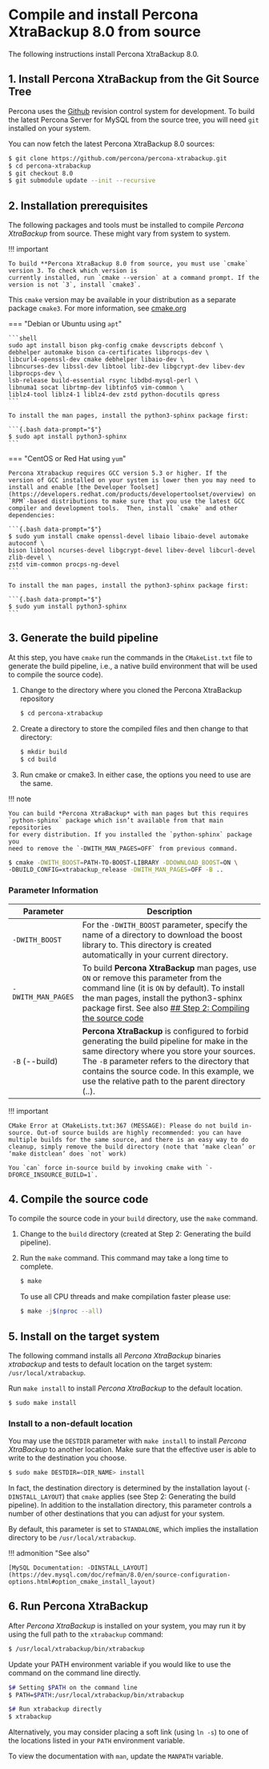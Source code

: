 # Compile and install Percona XtraBackup 8.0 from source

The following instructions install Percona XtraBackup 8.0.

## 1. Install Percona XtraBackup from the Git Source Tree

Percona uses the [Github](https://github.com/) revision control system for development. To build the latest Percona Server for MySQL from the source tree, you will need `git` installed on your system.

You can now fetch the latest Percona XtraBackup 8.0 sources:

```{.bash data-prompt="$"}
$ git clone https://github.com/percona/percona-xtrabackup.git
$ cd percona-xtrabackup
$ git checkout 8.0
$ git submodule update --init --recursive
```

## 2. Installation prerequisites

The following packages and tools must be installed to compile *Percona XtraBackup* from source.
These might vary from system to system.

!!! important
 
    To build **Percona XtraBackup 8.0 from source, you must use `cmake` 
    version 3. To check which version is 
    currently installed, run `cmake --version` at a command prompt. If the 
    version is not `3`, install `cmake3`.


This `cmake` version may be available 
in your distribution as a separate package `cmake3`. For more information, see [cmake.org](https://cmake.org/)

=== "Debian or Ubuntu using `apt`"

    ```shell
    sudo apt install bison pkg-config cmake devscripts debconf \
    debhelper automake bison ca-certificates libprocps-dev \
    libcurl4-openssl-dev cmake debhelper libaio-dev \
    libncurses-dev libssl-dev libtool libz-dev libgcrypt-dev libev-dev libprocps-dev \
    lsb-release build-essential rsync libdbd-mysql-perl \
    libnuma1 socat librtmp-dev libtinfo5 vim-common \
    liblz4-tool liblz4-1 liblz4-dev zstd python-docutils qpress
    ```

    To install the man pages, install the python3-sphinx package first:

    ```{.bash data-prompt="$"}
    $ sudo apt install python3-sphinx
    ```

=== "CentOS or Red Hat using `yum`"

    Percona Xtrabackup requires GCC version 5.3 or higher. If the
    version of GCC installed on your system is lower then you may need to
    install and enable [the Developer Toolset](https://developers.redhat.com/products/developertoolset/overview) on
    `RPM`-based distributions to make sure that you use the latest GCC
    compiler and development tools.  Then, install `cmake` and other
    dependencies:

    ```{.bash data-prompt="$"}
    $ sudo yum install cmake openssl-devel libaio libaio-devel automake autoconf \
    bison libtool ncurses-devel libgcrypt-devel libev-devel libcurl-devel zlib-devel \
    zstd vim-common procps-ng-devel
    ```

    To install the man pages, install the python3-sphinx package first:

    ```{.bash data-prompt="$"}
    $ sudo yum install python3-sphinx
    ```

## 3. Generate the build pipeline

At this step, you have `cmake` run the commands in the `CMakeList.txt`
file to generate the build pipeline, i.e., a native build environment that will
be used to compile the source code).


1. Change to the directory where you cloned the Percona XtraBackup repository
 
    ```{.bash data-prompt="$"}
    $ cd percona-xtrabackup
    ```

2. Create a directory to store the compiled files and then change to that
directory:

    ```{.bash data-prompt="$"}
    $ mkdir build
    $ cd build
    ```

3. Run cmake or cmake3. In either case, the options you need to use are the
same.

!!! note
 
    You can build *Percona XtraBackup* with man pages but this requires
    `python-sphinx` package which isn’t available from that main repositories
    for every distribution. If you installed the `python-sphinx` package you
    need to remove the `-DWITH_MAN_PAGES=OFF` from previous command.

```{.bash data-prompt="$"}
$ cmake -DWITH_BOOST=PATH-TO-BOOST-LIBRARY -DDOWNLOAD_BOOST=ON \
-DBUILD_CONFIG=xtrabackup_release -DWITH_MAN_PAGES=OFF -B ..
```

### Parameter Information

| **Parameter** | **Description** |
|---------------|-----------------|
| `-DWITH_BOOST` | For the `-DWITH_BOOST` parameter, specify the name of a directory to download the boost library to. This directory is created automatically in your current directory. |
| `-DWITH_MAN_PAGES` | To build **Percona XtraBackup** man pages, use `ON` or remove this parameter from the command line (it is `ON` by default). To install the man pages, install the python3-sphinx package first. See also [## Step 2: Compiling the source code](#step-2-compile-the-source-code)  |
| `-B` (--build)| **Percona XtraBackup** is configured to forbid generating the build    pipeline for make in the same directory where you store your sources. The `-B` parameter refers to the directory that contains the source code. In this example, we use the relative path to the parent directory (..). |

!!! important
 
    CMake Error at CMakeLists.txt:367 (MESSAGE): Please do not build in-source. Out-of source builds are highly recommended: you can have multiple builds for the same source, and there is an easy way to do cleanup, simply remove the build directory (note that ‘make clean’ or ‘make distclean’ does `not` work)
    
    You `can` force in-source build by invoking cmake with `-DFORCE_INSOURCE_BUILD=1`.

## 4. Compile the source code

To compile the source code in your `build` directory, use the `make` command.

1. Change to the `build` directory (created at Step 2: Generating the build pipeline).

2. Run the `make` command. This command may take a long time to complete.

    ```{.bash data-prompt="$"}
    $ make
    ```
   
    To use all CPU threads and make compilation faster please use:

    ```{.bash data-prompt="$"}
    $ make -j$(nproc --all)
    ```

## 5. Install on the target system

The following command installs all *Percona XtraBackup* binaries *xtrabackup*
and tests to default location on the target system: `/usr/local/xtrabackup`.

Run `make install` to install *Percona XtraBackup* to the default location.

```{.bash data-prompt="$"}
$ sudo make install
```

### Install to a non-default location

You may use the `DESTDIR` parameter with `make install` to install *Percona
XtraBackup* to another location. Make sure that the effective user is able to
write to the destination you choose.

```{.bash data-prompt="$"}
$ sudo make DESTDIR=<DIR_NAME> install
```

In fact, the destination directory is determined by the installation layout
(`-DINSTALL_LAYOUT`) that `cmake` applies (see
Step 2: Generating the build pipeline). In addition to
the installation directory, this parameter controls a number of other
destinations that you can adjust for your system.

By default, this parameter is set to `STANDALONE`, which implies the
installation directory to be `/usr/local/xtrabackup`.

!!! admonition "See also"
 
    [MySQL Documentation: -DINSTALL_LAYOUT](https://dev.mysql.com/doc/refman/8.0/en/source-configuration-options.html#option_cmake_install_layout)

## 6. Run Percona XtraBackup

After *Percona XtraBackup* is installed on your system, you may run it by using
the full path to the `xtrabackup` command:

```{.bash data-prompt="$"}
$ /usr/local/xtrabackup/bin/xtrabackup
```

Update your PATH environment variable if you would like to use the command on
the command line directly.

```{.bash data-prompt="$"}
$# Setting $PATH on the command line
$ PATH=$PATH:/usr/local/xtrabackup/bin/xtrabackup

$# Run xtrabackup directly
$ xtrabackup
```

Alternatively, you may consider placing a soft link (using `ln -s`) to one of
the locations listed in your `PATH` environment variable.

To view the documentation with `man`, update the `MANPATH` variable.
